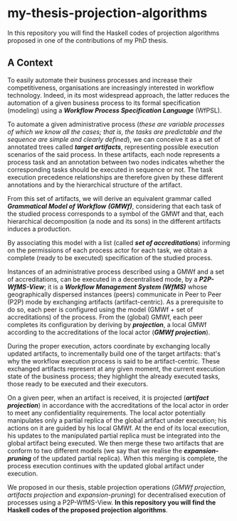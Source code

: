 # my-thesis-projection-algorithms
In this repository you will find the Haskell codes of projection algorithms proposed in one of the contributions of my PhD thesis.

## A Context
To easily automate their business processes and increase their competitiveness, organisations are increasingly interested in workflow technology. Indeed, in its most widespread approach, the latter reduces the automation of a given business process to its formal specification (modeling) using a ***Workflow Process Specification Language*** (WfPSL).

To automate a given administrative process (*these are variable processes of which we know all the cases; that is, the tasks are predictable and the sequence are simple and clearly defined*), we can conceive it as a set of annotated trees called ***target artifacts***, representing possible execution scenarios of the said process. In these artifacts, each node represents a process task and an annotation between two nodes indicates whether the corresponding tasks should be executed in sequence or not. The task execution precedence relationships are therefore given by these different annotations and by the hierarchical structure of the artifact.

From this set of artifacts, we will derive an equivalent grammar called ***Grammatical Model of Workflow*** ***(GMWf)***, considering that each task of the studied process corresponds to a symbol of the GMWf and that, each hierarchical decomposition (a node and its sons) in the different artifacts induces a production. 

By associating this model with a list (called ***set of accreditations***) informing on the permissions of each process actor for each task, we obtain a complete (ready to be executed) specification of the studied process.

Instances of an administrative process described using a GMWf and a set of accreditations, can be executed in a decentralised mode, by a ***P2P-WfMS-View***; it is a ***Workflow Management System (WfMS)*** whose geographically dispersed instances (peers) communicate in Peer to Peer (P2P) mode by exchanging artifacts (artifact-centric). As a prerequisite to do so, each peer is configured using the model (GMWf + set of accreditations) of the process. From the (global) GMWf, each peer completes its configuration by deriving by ***projection***, a local GMWf according to the accreditations of the local actor (***GMWf projection***).

During the proper execution, actors coordinate by exchanging locally updated artifacts, to incrementally build one of the target artifacts: that's why the workflow execution process is said to be artifact-centric. These exchanged artifacts represent at any given moment, the current execution state of the business process; they highlight the already executed tasks, those ready to be executed and their executors.

On a given peer, when an artifact is received, it is projected (***artifact projection***) in accordance with the accreditations of the local actor in order to meet any confidentiality requirements. The local actor potentially manipulates only a partial replica of the global artifact under execution; his actions on it are guided by his local GMWf. At the end of its local execution, his updates to the manipulated partial replica must be integrated into the global artifact being executed. We then merge these two artifacts that are conform to two different models (we say that we realise the ***expansion-pruning*** of the updated partial replica). When this merging is complete, the process execution continues with the updated global artifact under execution.

We proposed in our thesis, stable projection operations (*GMWf projection*, *artifacts projection* and *expansion-pruning*) for decentralised execution of processes using a P2P-WfMS-View. **In this repository you will find the Haskell codes of the proposed projection algorithms**.
